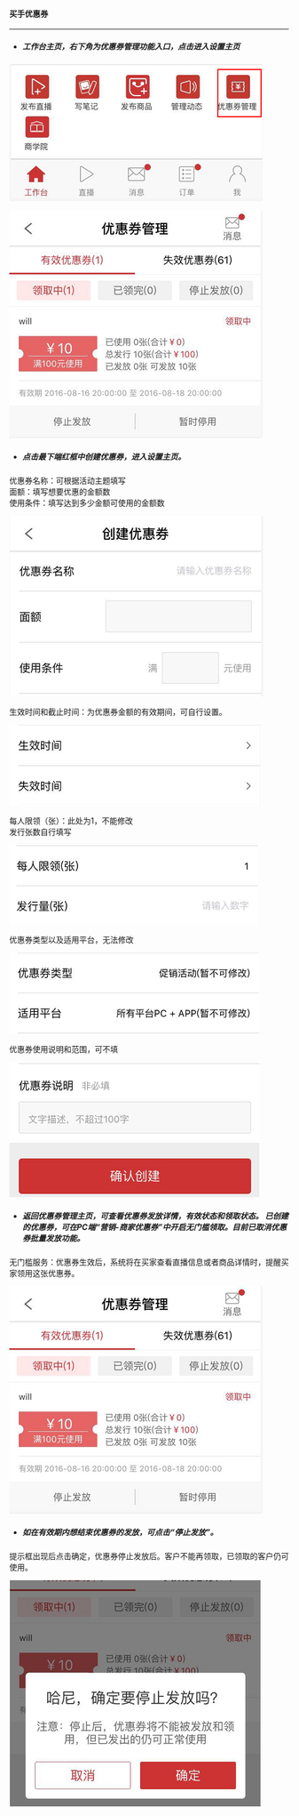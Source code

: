 #### 买手优惠券
---

* ##### 工作台主页，右下角为优惠券管理功能入口，点击进入设置主页

![](/sellerapp/images/APPyhq_1.png)

![](/sellerapp/images/APPyhq_2.jpg)

* ##### 点击最下端红框中创建优惠券，进入设置主页。

优惠券名称：可根据活动主题填写  
面额：填写想要优惠的金额数  
使用条件：填写达到多少金额可使用的金额数

![](/sellerapp/images/APPyhq_3.jpg)

生效时间和截止时间：为优惠券金额的有效期间，可自行设置。

![](/sellerapp/images/APPyhq_4.jpg)

每人限领（张）：此处为1，不能修改  
发行张数自行填写

![](/sellerapp/images/APPyhq_5.jpg)

优惠券类型以及适用平台，无法修改

![](/sellerapp/images/APPyhq_6.jpg)

优惠券使用说明和范围，可不填

![](/sellerapp/images/APPyhq_7.jpg)

* ##### 返回优惠券管理主页，可查看优惠券发放详情，有效状态和领取状态。 已创建的优惠券，可在PC端“营销-商家优惠券”中开启无门槛领取。目前已取消优惠券批量发放功能。

无门槛服务：优惠券生效后，系统将在买家查看直播信息或者商品详情时，提醒买家领用这张优惠券。

![](/sellerapp/images/APPyhq_8.jpg)

* ##### 如在有效期内想结束优惠券的发放，可点击“停止发放”。

提示框出现后点击确定，优惠券停止发放后。客户不能再领取，已领取的客户仍可使用。

![](/sellerapp/images/APPyhq_9.png)



